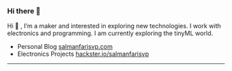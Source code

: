 ### Hi there 👋

 Hi 👋 , I’m a maker and interested in exploring new technologies. I work with electronics and programming. I am currently exploring the tinyML world.

-  Personal Blog [salmanfarisvp.com](https://salmanfarisvp.com/)
-  Electronics Projects [hackster.io/salmanfarisvp](https://www.hackster.io/Salmanfarisvp)

<hr>

